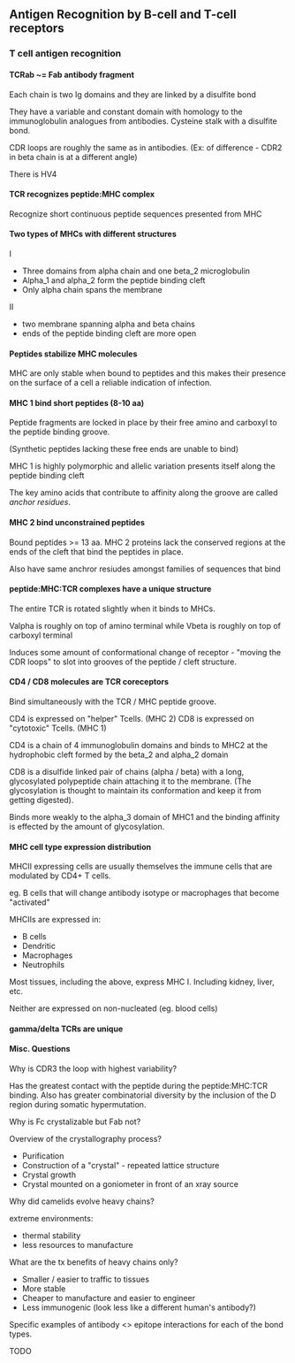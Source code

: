 
## Antigen Recognition by B-cell and T-cell receptors

### T cell antigen recognition

#### TCRab ~= Fab antibody fragment

Each chain is two Ig domains and they are linked by a disulfite bond

They have a variable and constant domain with homology to the immunoglobulin
analogues from antibodies. Cysteine stalk with a disulfite bond.

CDR loops are roughly the same as in antibodies. (Ex: of difference - CDR2 in
beta chain is at a different angle)

There is HV4

#### TCR recognizes peptide:MHC complex

Recognize short continuous peptide sequences presented from MHC

#### Two types of MHCs with different structures

I
- Three domains from alpha chain and one beta_2 microglobulin
- Alpha_1 and alpha_2 form the peptide binding cleft
- Only alpha chain spans the membrane

II
- two membrane spanning alpha and beta chains
- ends of the peptide binding cleft are more open

#### Peptides stabilize MHC molecules

MHC are only stable when bound to peptides and this makes their presence on the
surface of a cell a reliable indication of infection.

#### MHC 1 bind short peptides (8-10 aa)

Peptide fragments are locked in place by their free amino and carboxyl to the
peptide binding groove.

(Synthetic peptides lacking these free ends are unable to bind)

MHC 1 is highly polymorphic and allelic variation presents itself along the
peptide binding cleft

The key amino acids that contribute to affinity along the groove are called
*anchor residues*.

#### MHC 2 bind unconstrained peptides

Bound peptides >= 13 aa. MHC 2 proteins lack the conserved regions at the ends
of the cleft that bind the peptides in place.

Also have same anchror resiudes amongst families of sequences that bind

#### peptide:MHC:TCR complexes have a unique structure

The entire TCR is rotated slightly when it binds to MHCs.

Valpha is roughly on top of amino terminal while Vbeta is roughly on top of
carboxyl terminal

Induces some amount of conformational change of receptor - "moving the CDR loops" to
slot into grooves of the peptide / cleft structure.

#### CD4 / CD8 molecules are TCR coreceptors

Bind simultaneously with the TCR / MHC peptide groove.

CD4 is expressed on "helper" Tcells. (MHC 2)
CD8 is expressed on "cytotoxic" Tcells. (MHC 1)

CD4 is a chain of 4 immunoglobulin domains and binds to MHC2 at the hydrophobic
cleft formed by the beta_2 and alpha_2 domain

CD8 is a disulfide linked pair of chains (alpha / beta) with a long,
glycosylated polypeptide chain attaching it to the membrane. (The glycosylation
is thought to maintain its conformation and keep it from getting digested).

Binds more weakly to the alpha_3 domain of MHC1 and the binding affinity is
effected by the amount of glycosylation.

#### MHC cell type expression distribution

MHCII expressing cells are usually themselves the immune cells that are
modulated by CD4+ T cells.

eg. B cells that will change antibody isotype or macrophages that become
"activated"

MHCIIs are expressed in:
- B cells
- Dendritic
- Macrophages
- Neutrophils

Most tissues, including the above, express MHC I. Including kidney, liver, etc.

Neither are expressed on non-nucleated (eg. blood cells)

#### gamma/delta TCRs are unique



#### Misc. Questions

Why is CDR3 the loop with highest variability?

Has the greatest contact with the peptide during the peptide:MHC:TCR binding.
Also has greater combinatorial diversity by the inclusion of the D region
during somatic hypermutation.

Why is Fc crystalizable but Fab not?

Overview of the crystallography process?

- Purification
- Construction of a "crystal" - repeated lattice structure
- Crystal growth
- Crystal mounted on a goniometer in front of an xray source

Why did camelids evolve heavy chains?

extreme environments:
- thermal stability
- less resources to manufacture


What are the tx benefits of heavy chains only?

- Smaller / easier to traffic to tissues
- More stable
- Cheaper to manufacture and easier to engineer
- Less immunogenic (look less like a different human's antibody?)

Specific examples of antibody <> epitope interactions for each of the bond
types.

TODO
